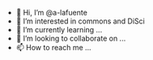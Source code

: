 - 👋 Hi, I’m @a-lafuente
- 👀 I’m interested in commons and DiSci
- 🌱 I’m currently learning ...
- 💞️ I’m looking to collaborate on ...
- 📫 How to reach me ...

<!---
a-lafuente/a-lafuente is a ✨ special ✨ repository because its `README.md` (this file) appears on your GitHub profile.
You can click the Preview link to take a look at your changes.
--->
